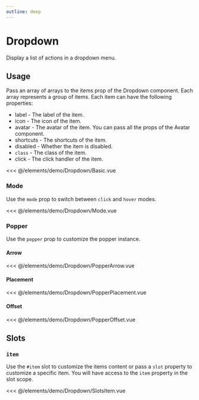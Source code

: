 ```yaml
---
outline: deep
---
```


<script setup>
import Basic from './demo/Dropdown/Basic.vue';
import Mode from './demo/Dropdown/Mode.vue';
import PopperArrow from './demo/Dropdown/PopperArrow.vue';
import PopperPlacement from './demo/Dropdown/PopperPlacement.vue';
import PopperOffset from './demo/Dropdown/PopperOffset.vue';
import SlotsItem from './demo/Dropdown/SlotsItem.vue';
</script>

# Dropdown

Display a list of actions in a dropdown menu.

## Usage

Pass an array of arrays to the items prop of the Dropdown component. Each array represents a group of items. Each item can have the following properties:

- label - The label of the item.
- icon - The icon of the item.
- avatar - The avatar of the item. You can pass all the props of the Avatar component.
- shortcuts - The shortcuts of the item.
- disabled - Whether the item is disabled.
- `class` - The class of the item.
- click - The click handler of the item.

<DemoContainer>
  <Basic/>
</DemoContainer>

<<< @/elements/demo/Dropdown/Basic.vue

### Mode

Use the `mode` prop to switch between `click` and `hover` modes.

<DemoContainer>
  <Mode/>
</DemoContainer>

<<< @/elements/demo/Dropdown/Mode.vue

### Popper

Use the `popper` prop to customize the popper instance.

#### Arrow

<DemoContainer>
  <PopperArrow/>
</DemoContainer>

<<< @/elements/demo/Dropdown/PopperArrow.vue

#### Placement

<DemoContainer>
  <PopperPlacement/>
</DemoContainer>

<<< @/elements/demo/Dropdown/PopperPlacement.vue

#### Offset

<DemoContainer>
  <PopperOffset/>
</DemoContainer>

<<< @/elements/demo/Dropdown/PopperOffset.vue

## Slots

### `item`

Use the `#item` slot to customize the items content or pass a `slot` property to customize a specific item. You will have access to the `item` property in the slot scope.

<DemoContainer>
  <SlotsItem/>
</DemoContainer>

<<< @/elements/demo/Dropdown/SlotsItem.vue